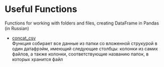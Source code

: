 # Useful Functions
Functions for working with folders and files, creating DataFrame in Pandas (in Russian)

- [concat_csv](https://github.com/Svkhorol/Useful_Functions/tree/main/concat_csv)  
Функция собирает все данные из папки со вложенной струкурой в один датафрэйм, имеющий следующие столбцы: колонки из самих файлов, а также колонки, соответствующие названию папок, в которых хранится файл
